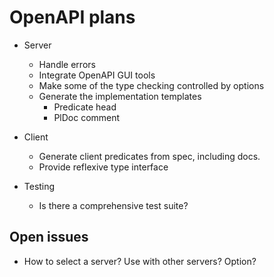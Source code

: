 # OpenAPI plans

  - Server
    - Handle errors
    - Integrate OpenAPI GUI tools
    - Make some of the type checking controlled by options
    - Generate the implementation templates
      - Predicate head
      - PlDoc comment

  - Client
    - Generate client predicates from spec, including docs.
    - Provide reflexive type interface

  - Testing
    - Is there a comprehensive test suite?

## Open issues

  - How to select a server?  Use with other servers?  Option?
